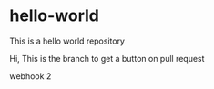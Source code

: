# hello-world
This is a hello world repository

Hi,
This is the branch to get a button on pull request

webhook 2
